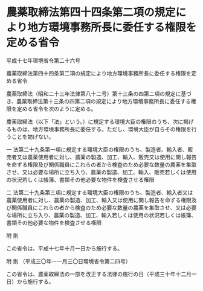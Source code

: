 # 農薬取締法第四十四条第二項の規定により地方環境事務所長に委任する権限を定める省令

平成十七年環境省令第二十六号

農薬取締法第四十四条第二項の規定により地方環境事務所長に委任する権限を定める省令

農薬取締法（昭和二十三年法律第八十二号）第十三条の四第二項の規定に基づき、農薬取締法第十三条の四第二項の規定により地方環境事務所長に委任する権限を定める省令を次のように定める。

農薬取締法（以下「法」という。）に規定する環境大臣の権限のうち、次に掲げるものは、地方環境事務所長に委任する。ただし、環境大臣が自らその権限を行うことを妨げない。

一 法第二十九条第一項に規定する環境大臣の権限のうち、製造者、輸入者、販売者又は農薬使用者に対し、農薬の製造、加工、輸入、販売又は使用に関し報告を命ずる権限及び関係職員にこれらの者から検査のため必要な数量の農薬を集取させ、又は必要な場所に立ち入り、農薬の製造、加工、輸入、販売若しくは使用の状況若しくは帳簿、書類その他必要な物件を検査させる権限

二 法第二十九条第三項に規定する環境大臣の権限のうち、製造者、輸入者又は農薬使用者に対し、農薬の製造、加工、輸入又は使用に関し報告を命ずる権限及び関係職員にこれらの者から検査のため必要な数量の農薬を集取させ、又は必要な場所に立ち入り、農薬の製造、加工、輸入若しくは使用の状況若しくは帳簿、書類その他必要な物件を検査させる権限

附 則

この省令は、平成十七年十月一日から施行する。

附 則 （平成三〇年一一月三〇日環境省令第二四号）

この省令は、農薬取締法の一部を改正する法律の施行の日（平成三十年十二月一日）から施行する。
